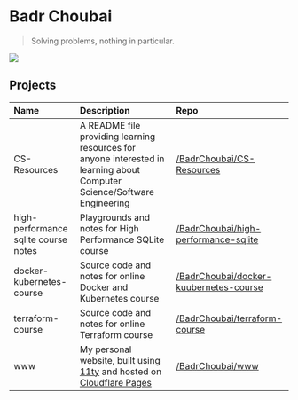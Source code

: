 # Badr Choubai

> Solving problems, nothing in particular.

[![](https://badgers.space/badge/uses/Framework%20Laptop%2013/orange)](https://frame.work/)

## Projects

|Name|Description|Repo|
|:-|:-|:-|
|CS-Resources|A README file providing learning resources for anyone interested in learning about Computer Science/Software Engineering|[/BadrChoubai/CS-Resources](https://www.github.com/BadrChoubai/CS-Resources)|
|high-performance sqlite course notes|Playgrounds and notes for High Performance SQLite course|[/BadrChoubai/high-performance-sqlite](https://github.com/BadrChoubai/high-performance-sqlite/)|
|docker-kubernetes-course|Source code and notes for online Docker and Kubernetes course|[/BadrChoubai/docker-kuubernetes-course](https://github.com/BadrChoubai/docker-kubernetes-course)|
|terraform-course|Source code and notes for online Terraform course|[/BadrChoubai/terraform-course](https://github.com/BadrChoubai/terraform-course)|
|www|My personal website, built using [11ty](https://11ty.dev) and hosted on [Cloudflare Pages](https://pages.cloudflare.com/)|[/BadrChoubai/www](https://www.github.com/BadrChoubai/www)|
